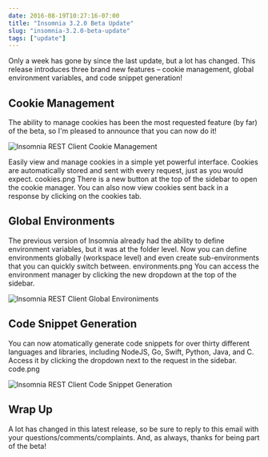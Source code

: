 ```yaml
---
date: 2016-08-19T10:27:16-07:00
title: "Insomnia 3.2.0 Beta Update"
slug: "insomnia-3.2.0-beta-update"
tags: ["update"]
---
```


Only a week has gone by since the last update, but a lot has changed. This release introduces three 
brand new features – cookie management, global environment variables, and code snippet generation!

## Cookie Management

The ability to manage cookies has been the most requested feature (by far) of the beta, so I'm 
pleased to announce that you can now do it!

![Insomnia REST Client Cookie Management](/images/blog/cookies.png)

Easily view and manage cookies in a simple yet powerful interface. Cookies are automatically stored 
and sent with every request, just as you would expect. cookies.png There is a new button at the top 
of the sidebar to open the cookie manager. You can also now view cookies sent back in a response by 
clicking on the cookies tab.

## Global Environments

The previous version of Insomnia already had the ability to define environment variables, but it 
was at the folder level. Now you can define environments globally (workspace level) and even 
create sub-environments that you can quickly switch between. environments.png You can access the 
environment manager by clicking the new dropdown at the top of the sidebar.

![Insomnia REST Client Global Environiments](/images/blog/environments.png)

## Code Snippet Generation

You can now atomatically generate code snippets for over thirty different languages and libraries, 
including NodeJS, Go, Swift, Python, Java, and C. Access it by clicking the dropdown next to the 
request in the sidebar. code.png

![Insomnia REST Client Code Snippet Generation](/images/blog/code.png)

## Wrap Up

A lot has changed in this latest release, so be sure to reply to this email with your 
questions/comments/complaints. And, as always, thanks for being part of the beta!
